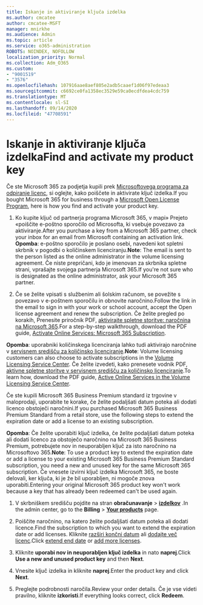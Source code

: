 ```yaml
---
title: Iskanje in aktiviranje ključa izdelka
ms.author: cmcatee
author: cmcatee-MSFT
manager: mnirkhe
ms.audience: Admin
ms.topic: article
ms.service: o365-administration
ROBOTS: NOINDEX, NOFOLLOW
localization_priority: Normal
ms.collection: Adm_O365
ms.custom:
- "9001519"
- "3576"
ms.openlocfilehash: 107916aae8aef805e2adb5caaef1d06f97edeaa3
ms.sourcegitcommit: c6692ce0fa1358ec3529e59ca0ecdfdea4cdc759
ms.translationtype: MT
ms.contentlocale: sl-SI
ms.lasthandoff: 09/14/2020
ms.locfileid: "47708591"
---
```

# <a name="find-and-activate-my-product-key"></a><span data-ttu-id="25b1a-102">Iskanje in aktiviranje ključa izdelka</span><span class="sxs-lookup"><span data-stu-id="25b1a-102">Find and activate my product key</span></span>

<span data-ttu-id="25b1a-103">Če ste Microsoft 365 za podjetja kupili prek [Microsoftovega programa za odpiranje licenc](https://go.microsoft.com/fwlink/p/?LinkID=613298), si oglejte, kako poiščete in aktivirate ključ izdelka.</span><span class="sxs-lookup"><span data-stu-id="25b1a-103">If you bought Microsoft 365 for business through a [Microsoft Open License Program](https://go.microsoft.com/fwlink/p/?LinkID=613298), here is how you find and activate your product key.</span></span>

1. <span data-ttu-id="25b1a-104">Ko kupite ključ od partnerja programa Microsoft 365, v mapi» Prejeto «poiščite e-poštno sporočilo od Microsofta, ki vsebuje povezavo za aktiviranje.</span><span class="sxs-lookup"><span data-stu-id="25b1a-104">After you purchase a key from a Microsoft 365 partner, check your inbox for an email from Microsoft containing an activation link.</span></span>  <span data-ttu-id="25b1a-105">**Opomba**: e-poštno sporočilo je poslano osebi, navedeni kot spletni skrbnik v pogodbi o količinskem licenciranju.</span><span class="sxs-lookup"><span data-stu-id="25b1a-105">**Note**: The email is sent to the person listed as the online administrator in the volume licensing agreement.</span></span>  <span data-ttu-id="25b1a-106">Če niste prepričani, kdo je imenovan za skrbnika spletne strani, vprašajte svojega partnerja Microsoft 365.</span><span class="sxs-lookup"><span data-stu-id="25b1a-106">If you're not sure who is designated as the online administrator, ask your Microsoft 365 partner.</span></span>

2. <span data-ttu-id="25b1a-107">Če se želite vpisati s službenim ali šolskim računom, se povežite s povezavo v e-poštnem sporočilu in obnovite naročnino.</span><span class="sxs-lookup"><span data-stu-id="25b1a-107">Follow the link in the email to sign in with your work or school account, accept the Open license agreement and renew the subscription.</span></span>  <span data-ttu-id="25b1a-108">Če želite pregled po korakih, Prenesite priročnik PDF, [aktivirajte spletne storitve: naročnina na Microsoft 365](https://go.microsoft.com/fwlink/p/?LinkId=618100).</span><span class="sxs-lookup"><span data-stu-id="25b1a-108">For a step-by-step walkthrough, download the PDF guide, [Activate Online Services: Microsoft 365 Subscription](https://go.microsoft.com/fwlink/p/?LinkId=618100).</span></span> 

<span data-ttu-id="25b1a-109">**Opomba**: uporabniki količinskega licenciranja lahko tudi aktivirajo naročnine v [servisnem središču za količinsko licenciranje](https://go.microsoft.com/fwlink/p/?LinkID=282016).</span><span class="sxs-lookup"><span data-stu-id="25b1a-109">**Note**: Volume licensing customers can also choose to activate subscriptions in the [Volume Licensing Service Center](https://go.microsoft.com/fwlink/p/?LinkID=282016).</span></span>  <span data-ttu-id="25b1a-110">Če želite izvedeti, kako prenesete vodnik PDF, [aktivne spletne storitve v servisnem središču za količinsko licenciranje](https://go.microsoft.com/fwlink/p/?LinkId=618096).</span><span class="sxs-lookup"><span data-stu-id="25b1a-110">To learn how, download the PDF guide, [Active Online Services in the Volume Licensing Service Center](https://go.microsoft.com/fwlink/p/?LinkId=618096).</span></span>

<span data-ttu-id="25b1a-111">Če ste kupili Microsoft 365 Business Premium standard iz trgovine v maloprodaji, uporabite te korake, če želite podaljšati datum poteka ali dodati licenco obstoječi naročnini.</span><span class="sxs-lookup"><span data-stu-id="25b1a-111">If you purchased Microsoft 365 Business Premium Standard from a retail store, use the following steps to extend the expiration date or add a license to an existing subscription.</span></span>

<span data-ttu-id="25b1a-112">**Opomba**: Če želite uporabiti ključ izdelka, če želite podaljšati datum poteka ali dodati licenco za obstoječo naročnino na Microsoft 365 Business Premium, potrebujete nov in neuporabljen ključ za isto naročnino na Microsoftovo 365.</span><span class="sxs-lookup"><span data-stu-id="25b1a-112">**Note**: To use a product key to extend the expiration date or add a license to your existing Microsoft 365 Business Premium Standard subscription, you need a new and unused key for the same Microsoft  365 subscription.</span></span>  <span data-ttu-id="25b1a-113">Če vnesete izvirni ključ izdelka Microsoft 365, ne boste delovali, ker ključa, ki je že bil uporabljen, ni mogoče znova uporabiti.</span><span class="sxs-lookup"><span data-stu-id="25b1a-113">Entering your original Microsoft  365 product key won't work because a key that has already been redeemed can't be used again.</span></span>

1. <span data-ttu-id="25b1a-114">V skrbniškem središču pojdite na stran **obračunavanje**  >  **[izdelkov](https://go.microsoft.com/fwlink/p/?linkid=842054)** .</span><span class="sxs-lookup"><span data-stu-id="25b1a-114">In the admin center, go to the **Billing** > **[Your products](https://go.microsoft.com/fwlink/p/?linkid=842054)** page.</span></span>

2. <span data-ttu-id="25b1a-115">Poiščite naročnino, na katero želite podaljšati datum poteka ali dodati licence.</span><span class="sxs-lookup"><span data-stu-id="25b1a-115">Find the subscription to which you want to extend the expiration date or add licenses.</span></span>  <span data-ttu-id="25b1a-116">Kliknite [razširi končni datum](https://go.microsoft.com/fwlink/p/?linkid=842054) ali [dodajte več licenc](https://go.microsoft.com/fwlink/p/?linkid=842054).</span><span class="sxs-lookup"><span data-stu-id="25b1a-116">Click [extend end date](https://go.microsoft.com/fwlink/p/?linkid=842054) or [add more licenses](https://go.microsoft.com/fwlink/p/?linkid=842054).</span></span>

3. <span data-ttu-id="25b1a-117">Kliknite **uporabi nov in neuporabljen ključ izdelka** in nato **naprej**.</span><span class="sxs-lookup"><span data-stu-id="25b1a-117">Click **Use a new and unused product key** and then **Next**.</span></span>

4. <span data-ttu-id="25b1a-118">Vnesite ključ izdelka in kliknite **naprej**.</span><span class="sxs-lookup"><span data-stu-id="25b1a-118">Enter the product key and click **Next**.</span></span>

5. <span data-ttu-id="25b1a-119">Preglejte podrobnosti naročila.</span><span class="sxs-lookup"><span data-stu-id="25b1a-119">Review your order details.</span></span>  <span data-ttu-id="25b1a-120">Če je vse videti pravilno, kliknite **izkoristi**.</span><span class="sxs-lookup"><span data-stu-id="25b1a-120">If everything looks correct, click **Redeem**.</span></span>